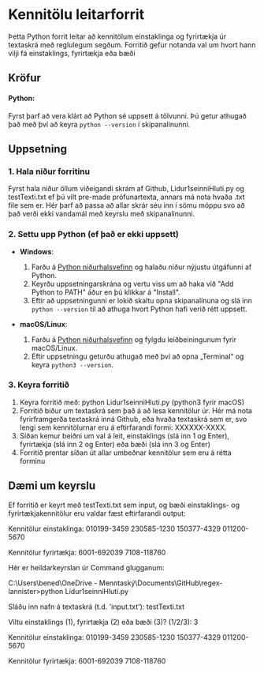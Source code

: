 # Kennitölu leitarforrit

Þetta Python forrit leitar að kennitölum einstaklinga og fyrirtækja úr textaskrá með reglulegum segðum. Forritið gefur notanda val um hvort hann vilji fá einstaklings, fyrirtækja eða bæði

## Kröfur

#### Python: 

Fyrst þarf að vera klárt að Python sé uppsett á tölvunni. Þú getur athugað það með því að keyra `python --version` í skipanalínunni.

## Uppsetning

### 1. Hala niður forritinu
Fyrst hala niður öllum viðeigandi skrám af Github, Lidur1seinniHluti.py og testTexti.txt ef þú vilt pre-made prófunartexta, annars má nota hvaða .txt file sem er. Hér þarf að passa að allar skrár séu inn í sömu möppu svo að það verði ekki vandamál með keyrslu með skipanalínunni.

### 2. Settu upp Python (ef það er ekki uppsett)
- **Windows**:
  1. Farðu á [Python niðurhalsvefinn](https://www.python.org/downloads/) og halaðu niður nýjustu útgáfunni af Python.
  2. Keyrðu uppsetningarskrána og vertu viss um að haka við "Add Python to PATH" áður en þú klikkar á "Install".
  3. Eftir að uppsetningunni er lokið skaltu opna skipanalínuna og slá inn `python --version` til að athuga hvort Python hafi verið rétt uppsett.

- **macOS/Linux**:
  1. Farðu á [Python niðurhalsvefinn](https://www.python.org/downloads/) og fylgdu leiðbeiningunum fyrir macOS/Linux.
  2. Eftir uppsetningu geturðu athugað með því að opna „Terminal“ og keyra `python3 --version`.

### 3. Keyra forritið
  1. Keyra forritið með: python Lidur1seinniHluti.py (python3 fyrir macOS)
  2. Forritið biður um textaskrá sem það á að lesa kennitölur úr. Hér má nota fyrirframgerða textaskrá inná Github, eða hvaða textaskrá sem er, svo lengi sem kennitölurnar eru á eftirfarandi formi: XXXXXX-XXXX.
  3. Síðan kemur beiðni um val á leit, einstaklings (slá inn 1 og Enter), fyrirtækja (slá inn 2 og Enter) eða bæði (slá inn 3 og Enter)
  4. Forritið prentar síðan út allar umbeðnar kennitölur sem eru á rétta forminu

## Dæmi um keyrslu

Ef forritið er keyrt með testTexti.txt sem input, og bæði einstaklings- og fyrirtækjakennitölur eru valdar fæst eftirfarandi output:

Kennitölur einstaklinga:
010199-3459
230585-1230
150377-4329
011200-5670

Kennitölur fyrirtækja:
6001-692039
7108-118760

Hér er heildarkeyrslan úr Command glugganum:

C:\Users\bened\OneDrive - Menntaský\Documents\GitHub\regex-lannister>python Lidur1seinniHluti.py

Sláðu inn nafn á textaskrá (t.d. 'input.txt'): testTexti.txt

Viltu einstaklings (1), fyrirtækja (2) eða bæði (3)? (1/2/3): 3

Kennitölur einstaklinga:
010199-3459
230585-1230
150377-4329
011200-5670

Kennitölur fyrirtækja:
6001-692039
7108-118760

